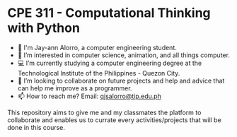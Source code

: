 # CPE 311 - Computational Thinking with Python

- 👋 I'm Jay-ann Alorro, a computer engineering student. 
- 👀 I’m interested in computer science, animation, and all things computer.
- 💻 I’m currently studying a computer engineering degree at the Technological Institute of the Philippines - Quezon City.
- 💞️ I’m looking to collaborate on future projects and help and advice that can help me improve as a programmer.
- 📫 How to reach me? Email: qjsalorro@tip.edu.ph

This repository aims to give me and my classmates the platform to collaborate and enables us to currate every activities/projects that will be done in this course. 
